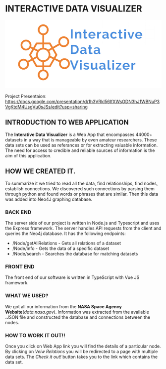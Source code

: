 # INTERACTIVE DATA VISUALIZER

![Project Logo](/images/project-logo.png)

Project Presentaion: https://docs.google.com/presentation/d/1h3VRkl56IfXWsODN3hJ1WBNuP3VgKtdM4UsgVu0sJSs/edit?usp=sharing

## INTRODUCTION TO WEB APPLICATION

The **Interative Data Visualizer** is a Web App that encompasses 44000+ datasets in a way that is manageable by even amateur researchers. These data sets can be used as referances or for extracting valuable information. The need for access to credible and reliable sources of information is the aim of this application. 


## HOW WE CREATED IT.

To summarize it we tried to read all the data, find relationships, find nodes, establish connections. We discovered such connections by parsing them through python and found words or phrases that are similar. Then this data was added into Neo4J graphing database. 

### BACK END

The server side of our project is written in Node.js and Typescript and uses the Express framework. The server handles API requests from the client and queries the Neo4j database. It has the following endpoints:

- /Node/getAllRelations - Gets all relations of a dataset
- /Node/info - Gets the data of a specific dataset
- /Node/search - Searches the database for matching datasets 

### FRONT END

The front end of our software is written in TypeScript with Vue JS framework.

### WHAT WE USED?

We got all our information from the **NASA Space Agency Website**(*data.nasa.gov*). Information was extracted from the available .JSON file and constructed the database and connections between the nodes. 


### HOW TO WORK IT OUT!!

Once you click on Web App link you will find the details of a particular node. By clicking on *Veiw Relations* you will be redirected to a page with multiple data sets. The *Check it out!* button takes you to the link which contains the data set.
